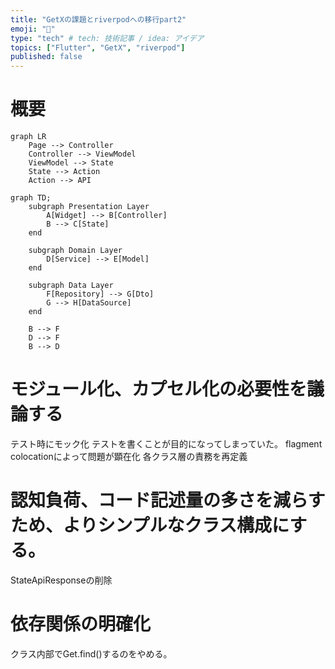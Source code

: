 ```yaml
---
title: "GetXの課題とriverpodへの移行part2"
emoji: "🚀"
type: "tech" # tech: 技術記事 / idea: アイデア
topics: ["Flutter", "GetX", "riverpod"]
published: false
---
```


# 概要

```mermaid
graph LR
    Page --> Controller
    Controller --> ViewModel
    ViewModel --> State
    State --> Action
    Action --> API
```

```mermaid
graph TD;
    subgraph Presentation Layer
        A[Widget] --> B[Controller]
        B --> C[State]
    end

    subgraph Domain Layer
        D[Service] --> E[Model]
    end

    subgraph Data Layer
        F[Repository] --> G[Dto]
        G --> H[DataSource]
    end

    B --> F
    D --> F
    B --> D
```

# モジュール化、カプセル化の必要性を議論する

テスト時にモック化
テストを書くことが目的になってしまっていた。
flagment colocationによって問題が顕在化
各クラス層の責務を再定義

# 認知負荷、コード記述量の多さを減らすため、よりシンプルなクラス構成にする。
StateApiResponseの削除

# 依存関係の明確化
クラス内部でGet.find()するのをやめる。
